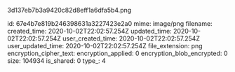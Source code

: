 3d137eb7b3a9420c82d8eff1a6dfa5b4.png

id: 67e4b7e819b246398631a3227423e2a0
mime: image/png
filename: 
created_time: 2020-10-02T22:02:57.254Z
updated_time: 2020-10-02T22:02:57.254Z
user_created_time: 2020-10-02T22:02:57.254Z
user_updated_time: 2020-10-02T22:02:57.254Z
file_extension: png
encryption_cipher_text: 
encryption_applied: 0
encryption_blob_encrypted: 0
size: 104934
is_shared: 0
type_: 4